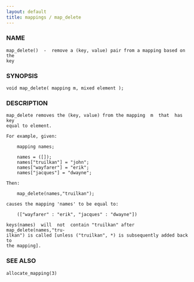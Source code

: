 ```yaml
---
layout: default
title: mappings / map_delete
---
```


### NAME

    map_delete()  -  remove a (key, value) pair from a mapping based on the
    key


### SYNOPSIS

    void map_delete( mapping m, mixed element );


### DESCRIPTION

    map_delete removes the (key, value) from the mapping  m  that  has  key
    equal to element.

    For example, given:

        mapping names;

        names = ([]);
        names["truilkan"] = "john";
        names["wayfarer"] = "erik";
        names["jacques"] = "dwayne";

    Then:

        map_delete(names,"truilkan");

    causes the mapping 'names' to be equal to:

        (["wayfarer" : "erik", "jacques" : "dwayne"])

    keys(names)  will  not  contain "truilkan" after map_delete(names,"tru‐
    ilkan") is called [unless ("truilkan", *) is subsequently added back to
    the mapping].


### SEE ALSO

    allocate_mapping(3)

